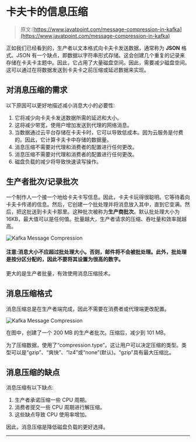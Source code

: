 # 卡夫卡的信息压缩

> 原文:[https://www.javatpoint.com/message-compression-in-kafka](https://www.javatpoint.com/message-compression-in-kafka)

正如我们已经看到的，生产者以文本格式向卡夫卡发送数据，通常称为 **JSON** 格式。JSON 有一个缺点，即数据以字符串形式存储。这会创建几个重复的记录来存储在卡夫卡主题中。因此，它占用了大量磁盘空间。因此，需要减少磁盘空间。这可以通过在将数据发送到卡夫卡之前压缩或延迟数据来实现。

## 对消息压缩的需求

以下原因可以更好地描述减小消息大小的必要性:

1.  它将减少向卡夫卡发送数据所需的延迟和大小。
2.  这将减少带宽，使用户增加发送到代理的网络消息。
3.  当数据通过云平台存储在卡夫卡时，它可以导致低成本。因为云服务是付费的。因此，它计算卡夫卡中存储的数据量。
4.  消息压缩不需要对代理和消费者的配置进行任何更改。
5.  消息压缩不需要对代理和消费者的配置进行任何更改。
6.  磁盘负载的减少将导致快速读写操作。

## 生产者批次/记录批次

一个制作人一个接一个地给卡夫卡写信息。因此，卡夫卡玩得很聪明。它等待着向卡夫卡传递的信息。然后，它创建一个批处理并将消息放入其中，直到它变满。然后，把这批送到卡夫卡那里。这种批次被称为**生产商批次**。默认批处理大小为 16KB，最大值可以是任何值。批量越大，生产者请求的压缩、吞吐量和效率就越高。

![Kafka Message Compression](../Images/59cb7bb842bdb97c1b1cbdce9cb327fb.png)

#### 注意:消息大小不应超过批处理大小。否则，邮件将不会被批处理。此外，批处理是按分区分配的，因此不要将其设置为很高的数字。

更大的是生产者批量，有效使用消息压缩技术。

## 消息压缩格式

消息压缩总是在生产者端完成，因此不需要在消费者或代理端更改配置。

![Kafka Message Compression](../Images/f94889857e402609a33286764ca51819.png)

在图中，创建了一个 200 MB 的生产者批次。压缩后，减少到 101 MB。

为了压缩数据，使用了“compression.type”。这让用户可以决定压缩的类型。类型可以是“gzip”、“爽快”、“lz4”或“none”(默认)。“gzip”具有最大压缩比。

## 消息压缩的缺点

消息压缩有以下缺点:

1.  生产者承诺压缩一些 CPU 周期。
2.  消费者提交一些 CPU 周期进行解压缩。
3.  这些缺点导致 CPU 使用率增加。

因此，消息压缩是降低磁盘负载的更好选择。

* * *
